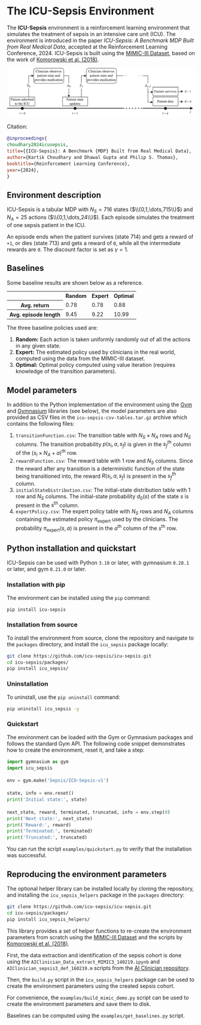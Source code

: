 # The ICU-Sepsis Environment

The **ICU-Sepsis** environment is a reinforcement learning environment that
simulates the treatment of sepsis in an intensive care unit (ICU). The
environment is introduced in the paper
*ICU-Sepsis: A Benchmark MDP Built from Real Medical Data*, accepted at the 
Reinforcement Learning Conference, 2024. ICU-Sepsis is built using 
the [MIMIC-III Dataset](https://physionet.org/content/mimiciii/1.4/),
based on the work of
[Komorowski et al. (2018)](https://www.nature.com/articles/s41591-018-0213-5).

![ICU-Sepsis Environment](assets/sepsis-fig-timeline.png)

Citation:
```bibtex
@inproceedings{
choudhary2024icusepsis,
title={{ICU-Sepsis}: A Benchmark {MDP} Built from Real Medical Data},
author={Kartik Choudhary and Dhawal Gupta and Philip S. Thomas},
booktitle={Reinforcement Learning Conference},
year={2024},
}
```

## Environment description

ICU-Sepsis is a tabular MDP with $N_S = 716$ states ($\\{0,1,\dots,715\\}$) and $N_A = 25$ actions ($\\{0,1,\dots,24\\}$).
Each episode simulates the treatment of one sepsis patient in the ICU.

An episode ends when the patient survives (state $714$) and gets a reward of `+1`, or dies (state $713$) and gets a reward
of `0`, while all the intermediate rewards are `0`. The discount factor is set as $\gamma = 1$.

## Baselines

Some baseline results are shown below as a reference.

<table>
  <tr>
    <th></th>
    <th>Random</th>
    <th>Expert</th>
    <th>Optimal</th>
  </tr>
  <tr>
    <th>Avg. return</th>
    <td>0.78</td>
    <td>0.78</td>
    <td>0.88</td>
  </tr>
  <tr>
    <th>Avg. episode length</th>
    <td>9.45</td>
    <td>9.22</td>
    <td>10.99</td>
  </tr>
</table>

The three baseline policies used are:
1. **Random:** Each action is taken uniformly randomly out of all the actions in any given state.
2. **Expert:** The estimated policy used by clinicians in the real world, computed using the data from the MIMIC-III dataset.
3. **Optimal:** Optimal policy computed using value iteration (requires knowledge of the transition parameters).

## Model parameters

In addition to the Python implementation of the environment using the [Gym](https://www.gymlibrary.dev/) and
[Gymnasium](https://gymnasium.farama.org/) libraries (see below), the model parameters are also provided as CSV files
in the `icu-sepsis-csv-tables.tar.gz` archive which contains the following files:

1. `transitionFunction.csv`: The transition table with $N_S \times N_A$ rows and $N_S$ columns. The transition probability $p(s_i,a,s_f)$
   is given in the $s_f^{\text{th}}$ column of the $(s_i \times N_A + a)^{\text{th}}$ row.
2. `rewardFunction.csv`: The reward table with $1$ row and $N_S$ columns. Since the reward after any transition is a deterministic function
   of the state being transitioned into, the reward $R(s_i,a,s_f)$ is present in the $s_f^{\text{th}}$ column.
3. `initialStateDistribution.csv`: The initial-state distribution table with $1$ row and $N_S$ columns. The initial-state probability $d_0(s)$
   of the state $s$ is present in the $s^{\text{th}}$ column.
4. `expertPolicy.csv`: The expert policy table with $N_S$ rows and $N_A$ columns containing the estimated policy $\pi_{\text{expert}}$ used
   by the clinicians. The probability $\pi_{\text{expert}}(s, a)$ is present in the $a^{\text{th}}$ column of the $s^{\text{th}}$ row.

## Python installation and quickstart

ICU-Sepsis can be used with Python `3.10` or later, with gymnasium `0.28.1` or
later, and gym `0.21.0` or later.


### Installation with pip

The environment can be installed using the `pip` command:

```bash
pip install icu-sepsis
```

### Installation from source

To install the environment from source, clone the repository and navigate to
the `packages` directory, and install the `icu_sepsis` package locally:

```bash
git clone https://github.com/icu-sepsis/icu-sepsis.git
cd icu-sepsis/packages/
pip install icu_sepsis/
```

### Uninstallation

To uninstall, use the `pip uninstall` command:

```bash
pip uninstall icu_sepsis -y
```

### Quickstart

The environment can be loaded with the Gym or Gymnasium packages and follows
the standard Gym API. The following code snippet demonstrates how to create
the environment, reset it, and take a step:

```python
import gymnasium as gym
import icu_sepsis

env = gym.make('Sepsis/ICU-Sepsis-v1')

state, info = env.reset()
print('Initial state:', state)

next_state, reward, terminated, truncated, info = env.step(0)
print('Next state:', next_state)
print('Reward:', reward)
print('Terminated:', terminated)
print('Truncated:', truncated)
```

You can run the script `examples/quickstart.py` to verify that the
installation was successful.

## Reproducing the environment parameters

The optional helper library can be installed locally by cloning the repository,
and installing the `icu_sepsis_helpers` package in the `packages` directory:

```bash
git clone https://github.com/icu-sepsis/icu-sepsis.git
cd icu-sepsis/packages/
pip install icu_sepsis_helpers/
```

This library provides a set of helper functions to re-create the environment
parameters from scratch using the 
[MIMIC-III Dataset](https://physionet.org/content/mimiciii/1.4/) and the scripts
by
[Komorowski et al. (2018)](https://github.com/matthieukomorowski/AI_Clinician).

First, the data extraction and identification of the sepsis cohort is done
using the `AIClinician_Data_extract_MIMIC3_140219.ipynb` and
`AIClinician_sepsis3_def_160219.m` scripts from the
[AI Clinician repository](https://github.com/matthieukomorowski/AI_Clinician).

Then, the `build.py` script in the `icu_sepsis_helpers` package can be used to
create the environment parameters using the created sepsis cohort.

For convenience, the `examples/build_mimic_demo.py` script can be used to
create the environment parameters and save them to disk.

Baselines can be computed using the `examples/get_baselines.py` script.

